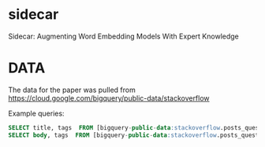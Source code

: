 # sidecar
Sidecar: Augmenting Word Embedding Models With Expert Knowledge

# DATA
The data for the paper was pulled from https://cloud.google.com/bigquery/public-data/stackoverflow

Example queries: 
```SQL
SELECT title, tags  FROM [bigquery-public-data:stackoverflow.posts_questions] where tags = 'php' LIMIT 10000
SELECT body, tags  FROM [bigquery-public-data:stackoverflow.posts_questions] where tags = 'c++' LIMIT 1000
```
